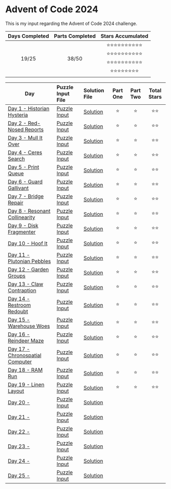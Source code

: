 # Advent of Code 2024
This is my input regarding the Advent of Code 2024 challenge.

<!-- Mark done as :star: -->

| Days Completed | Parts Completed | Stars Accumulated |
| :------------: | :-------------: | :---------------: |
| 19/25          | 38/50           | :star::star::star::star::star::star::star::star::star::star:<br>:star::star::star::star::star::star::star::star::star::star:<br>:star::star::star::star::star::star::star::star::star::star:<br>:star::star::star::star::star::star::star::star: |

| Day                                               | Puzzle Input File         | Solution File           | Part One | Part Two | Total Stars   |
| ------------------------------------------------- | :------------------------ | :---------------------- | :------: | :------: | :-----------: |
| [Day 1 - Historian Hysteria][DAY_1]               | [Puzzle Input][PUZZLE_1]  | [Solution][SOLUTION_1]  | :star:   | :star:   | :star::star:  |
| [Day 2 - Red-Nosed Reports][DAY_2]                | [Puzzle Input][PUZZLE_2]  | [Solution][SOLUTION_2]  | :star:   | :star:   | :star::star:  |
| [Day 3 - Mull It Over][DAY_3]                     | [Puzzle Input][PUZZLE_3]  | [Solution][SOLUTION_3]  | :star:   | :star:   | :star::star:  |
| [Day 4 - Ceres Search][DAY_4]                     | [Puzzle Input][PUZZLE_4]  | [Solution][SOLUTION_4]  | :star:   | :star:   | :star::star:  |
| [Day 5 - Print Queue][DAY_5]                      | [Puzzle Input][PUZZLE_5]  | [Solution][SOLUTION_5]  | :star:   | :star:   | :star::star:  |
| [Day 6 - Guard Gallivant][DAY_6]                  | [Puzzle Input][PUZZLE_6]  | [Solution][SOLUTION_6]  | :star:   | :star:   | :star::star:  |
| [Day 7 - Bridge Repair][DAY_7]                    | [Puzzle Input][PUZZLE_7]  | [Solution][SOLUTION_7]  | :star:   | :star:   | :star::star:  |
| [Day 8 - Resonant Collinearity][DAY_8]            | [Puzzle Input][PUZZLE_8]  | [Solution][SOLUTION_8]  | :star:   | :star:   | :star::star:  |
| [Day 9 - Disk Fragmenter][DAY_9]                  | [Puzzle Input][PUZZLE_9]  | [Solution][SOLUTION_9]  | :star:   | :star:   | :star::star:  |
| [Day 10 - Hoof It][DAY_10]                        | [Puzzle Input][PUZZLE_10] | [Solution][SOLUTION_10] | :star:   | :star:   | :star::star:  |
| [Day 11 - Plutonian Pebbles][DAY_11]              | [Puzzle Input][PUZZLE_11] | [Solution][SOLUTION_11] | :star:   | :star:   | :star::star:  |
| [Day 12 - Garden Groups][DAY_12]                  | [Puzzle Input][PUZZLE_12] | [Solution][SOLUTION_12] | :star:   | :star:   | :star::star:  |
| [Day 13 - Claw Contraption][DAY_13]               | [Puzzle Input][PUZZLE_13] | [Solution][SOLUTION_13] | :star:   | :star:   | :star::star:  |
| [Day 14 - Restroom Redoubt][DAY_14]               | [Puzzle Input][PUZZLE_14] | [Solution][SOLUTION_14] | :star:   | :star:   | :star::star:  |
| [Day 15 - Warehouse Woes][DAY_15]                 | [Puzzle Input][PUZZLE_15] | [Solution][SOLUTION_15] | :star:   | :star:   | :star::star:  |
| [Day 16 - Reindeer Maze][DAY_16]                  | [Puzzle Input][PUZZLE_16] | [Solution][SOLUTION_16] | :star:   | :star:   | :star::star:  |
| [Day 17 - Chronospatial Computer][DAY_17]         | [Puzzle Input][PUZZLE_17] | [Solution][SOLUTION_17] | :star:   | :star:   | :star::star:  |
| [Day 18 - RAM Run][DAY_18]                        | [Puzzle Input][PUZZLE_18] | [Solution][SOLUTION_18] | :star:   | :star:   | :star::star:  |
| [Day 19 - Linen Layout][DAY_19]                   | [Puzzle Input][PUZZLE_19] | [Solution][SOLUTION_19] | :star:   | :star:   | :star::star:  |
| [Day 20 - ][DAY_20]                               | [Puzzle Input][PUZZLE_20] | [Solution][SOLUTION_20] |    |    |   |
| [Day 21 - ][DAY_21]                               | [Puzzle Input][PUZZLE_21] | [Solution][SOLUTION_21] |    |    |   |
| [Day 22 - ][DAY_22]                               | [Puzzle Input][PUZZLE_22] | [Solution][SOLUTION_22] |    |    |   |
| [Day 23 - ][DAY_23]                               | [Puzzle Input][PUZZLE_23] | [Solution][SOLUTION_23] |    |    |   |
| [Day 24 - ][DAY_24]                               | [Puzzle Input][PUZZLE_24] | [Solution][SOLUTION_24] |    |    |   |
| [Day 25 - ][DAY_25]                               | [Puzzle Input][PUZZLE_25] | [Solution][SOLUTION_25] |    |    |   |

<!-- Link to the days in Advent of Code -->
[DAY_1]:  https://adventofcode.com/2024/day/1
[DAY_2]:  https://adventofcode.com/2024/day/2
[DAY_3]:  https://adventofcode.com/2024/day/3
[DAY_4]:  https://adventofcode.com/2024/day/4
[DAY_5]:  https://adventofcode.com/2024/day/5
[DAY_6]:  https://adventofcode.com/2024/day/6
[DAY_7]:  https://adventofcode.com/2024/day/7
[DAY_8]:  https://adventofcode.com/2024/day/8
[DAY_9]:  https://adventofcode.com/2024/day/9
[DAY_10]: https://adventofcode.com/2024/day/10
[DAY_11]: https://adventofcode.com/2024/day/11
[DAY_12]: https://adventofcode.com/2024/day/12
[DAY_13]: https://adventofcode.com/2024/day/13
[DAY_14]: https://adventofcode.com/2024/day/14
[DAY_15]: https://adventofcode.com/2024/day/15
[DAY_16]: https://adventofcode.com/2024/day/16
[DAY_17]: https://adventofcode.com/2024/day/17
[DAY_18]: https://adventofcode.com/2024/day/18
[DAY_19]: https://adventofcode.com/2024/day/19
[DAY_20]: https://adventofcode.com/2024/day/20
[DAY_21]: https://adventofcode.com/2024/day/21
[DAY_22]: https://adventofcode.com/2024/day/22
[DAY_23]: https://adventofcode.com/2024/day/23
[DAY_24]: https://adventofcode.com/2024/day/24
[DAY_25]: https://adventofcode.com/2024/day/25

<!-- Link to the local Solution File -->
[SOLUTION_1]:  Day%201/solution.py
[SOLUTION_2]:  Day%202/solution.py
[SOLUTION_3]:  Day%203/solution.py
[SOLUTION_4]:  Day%204/solution.py
[SOLUTION_5]:  Day%205/solution.py
[SOLUTION_6]:  Day%206/solution.py
[SOLUTION_7]:  Day%207/solution.py
[SOLUTION_8]:  Day%208/solution.py
[SOLUTION_9]:  Day%209/solution.py
[SOLUTION_10]: Day%2010/solution.py
[SOLUTION_11]: Day%2011/solution.py
[SOLUTION_12]: Day%2012/solution.py
[SOLUTION_13]: Day%2013/solution.py
[SOLUTION_14]: Day%2014/solution.py
[SOLUTION_15]: Day%2015/solution.py
[SOLUTION_16]: Day%2016/solution.py
[SOLUTION_17]: Day%2017/solution.py
[SOLUTION_18]: Day%2018/solution.py
[SOLUTION_19]: Day%2019/solution.py
[SOLUTION_20]: Day%2020/solution.py
[SOLUTION_21]: Day%2021/solution.py
[SOLUTION_22]: Day%2022/solution.py
[SOLUTION_23]: Day%2023/solution.py
[SOLUTION_24]: Day%2024/solution.py
[SOLUTION_25]: Day%2025/solution.py

<!-- Link to the local Puzzle Input File -->
[PUZZLE_1]:  https://adventofcode.com/2024/day/1/input
[PUZZLE_2]:  https://adventofcode.com/2024/day/2/input
[PUZZLE_3]:  https://adventofcode.com/2024/day/3/input
[PUZZLE_4]:  https://adventofcode.com/2024/day/4/input
[PUZZLE_5]:  https://adventofcode.com/2024/day/5/input
[PUZZLE_6]:  https://adventofcode.com/2024/day/6/input
[PUZZLE_7]:  https://adventofcode.com/2024/day/7/input
[PUZZLE_8]:  https://adventofcode.com/2024/day/8/input
[PUZZLE_9]:  https://adventofcode.com/2024/day/9/input
[PUZZLE_10]: https://adventofcode.com/2024/day/10/input
[PUZZLE_11]: https://adventofcode.com/2024/day/11/input
[PUZZLE_12]: https://adventofcode.com/2024/day/12/input
[PUZZLE_13]: https://adventofcode.com/2024/day/13/input
[PUZZLE_14]: https://adventofcode.com/2024/day/14/input
[PUZZLE_15]: https://adventofcode.com/2024/day/15/input
[PUZZLE_16]: https://adventofcode.com/2024/day/16/input
[PUZZLE_17]: https://adventofcode.com/2024/day/17/input
[PUZZLE_18]: https://adventofcode.com/2024/day/18/input
[PUZZLE_19]: https://adventofcode.com/2024/day/19/input
[PUZZLE_20]: https://adventofcode.com/2024/day/20/input
[PUZZLE_21]: https://adventofcode.com/2024/day/21/input
[PUZZLE_22]: https://adventofcode.com/2024/day/22/input
[PUZZLE_23]: https://adventofcode.com/2024/day/23/input
[PUZZLE_24]: https://adventofcode.com/2024/day/24/input
[PUZZLE_25]: https://adventofcode.com/2024/day/25/input
